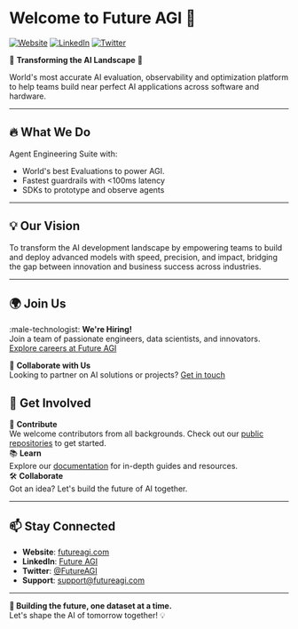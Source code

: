 # Welcome to Future AGI :wave:

[![Website](https://img.shields.io/website?url=https%3A%2F%2Ffutureagi.com)](https://futureagi.com)
[![LinkedIn](https://img.shields.io/badge/LinkedIn-Follow-blue)](https://linkedin.com/company/futureagi)
[![Twitter](https://img.shields.io/twitter/follow/futureagi?style=social)](https://twitter.com/futureagi)

:star2: **Transforming the AI Landscape** :star2:

World's most accurate AI evaluation, observability and optimization platform to help teams build near perfect AI applications across software and hardware.

---

## :fire: What We Do


Agent Engineering Suite with:
- World's best Evaluations to power AGI.
- Fastest guardrails with <100ms latency
- SDKs to prototype and observe agents

---

## :bulb: Our Vision

To transform the AI development landscape by empowering teams to build and deploy advanced models with speed, precision, and impact, bridging the gap between innovation and business success across industries.

---

## :earth_africa: Join Us

:male-technologist: **We're Hiring!**  
Join a team of passionate engineers, data scientists, and innovators. [Explore careers at Future AGI](https://futureagi.com/careers)

:speech_balloon: **Collaborate with Us**  
Looking to partner on AI solutions or projects? [Get in touch](mailto:partnerships@futureagi.com)


## :star2: Get Involved

:tada: **Contribute**  
We welcome contributors from all backgrounds. Check out our [public repositories](https://github.com/futureagi) to get started.  
:books: **Learn**  
Explore our [documentation](https://docs.futureagi.com) for in-depth guides and resources.  
🛠 **Collaborate**  
Got an idea? Let's build the future of AI together.

---

## :mailbox: Stay Connected

- **Website**: [futureagi.com](https://futureagi.com)  
- **LinkedIn**: [Future AGI](https://linkedin.com/company/futureagi)  
- **Twitter**: [@FutureAGI](https://twitter.com/futureagi)  
- **Support**: [support@futureagi.com](mailto:support@futureagi.com)

---

**:rocket: Building the future, one dataset at a time.**  
Let's shape the AI of tomorrow together! :bulb:
